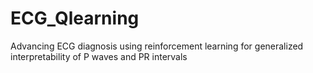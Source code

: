 # ECG_Qlearning
Advancing ECG diagnosis using reinforcement learning for generalized interpretability of P waves and PR intervals 
